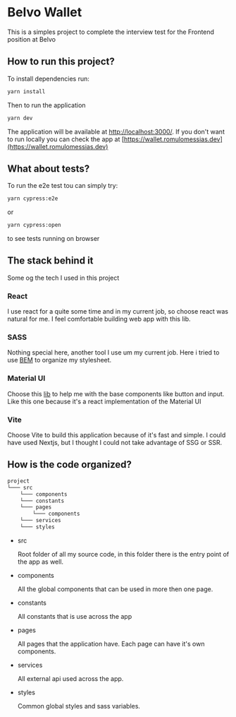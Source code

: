 # Belvo Wallet

This is a simples project to complete the interview test for the Frontend position at Belvo

## How to run this project?

To install dependencies run:

```sh
yarn install
```

Then to run the application

```sh
yarn dev
```

The application will be available at [http://localhost:3000/](http://localhost:3000/). If you don't want to run locally you can check the app at [https://wallet.romulomessias.dev](https://wallet.romulomessias.dev)

## What about tests?

To run the e2e test tou can simply try:

```sh
yarn cypress:e2e
```

or

```sh
yarn cypress:open
```

to see tests running on browser

## The stack behind it

Some og the tech I used in this project

### React

I use react for a quite some time and in my current job, so choose react was natural for me. I feel comfortable building web app with this lib.

### SASS

Nothing special here, another tool I use um my current job. Here i tried to use [BEM](https://getbem.com/introduction/) to organize my stylesheet.

### Material UI

Choose this [lib](https://mui.com/core/) to help me with the base components like button and input. Like this one because it's a react implementation of the Material UI

### Vite

Choose Vite to build this application because of it's fast and simple. I could have used Nextjs, but I thought I could not take advantage of SSG or SSR.

## How is the code organized?

```sh
project
└─── src
    └─── components
    └─── constants
    └─── pages
        └─── components
    └─── services
    └─── styles
```

- src

  Root folder of all my source code, in this folder there is the entry point of the app as well.

- components

  All the global components that can be used in more then one page.

- constants

  All constants that is use across the app

- pages

  All pages that the application have. Each page can have it's own components.

- services

  All external api used across the app.

- styles

  Common global styles and sass variables.
